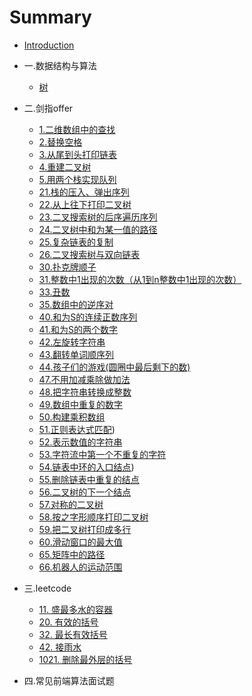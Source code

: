 # Summary

* [Introduction](README.md)

* 一.数据结构与算法
    * [树](mds/basic/binaryTree.md)
* 二.剑指offer
   * [1.二维数组中的查找](mds/Sword_offer/1.md)
   * [2.替换空格](mds/Sword_offer/2.md)
   * [3.从尾到头打印链表](mds/Sword_offer/3.md)
   * [4.重建二叉树](mds/Sword_offer/4.md)
   * [5.用两个栈实现队列](mds/Sword_offer/5.md)
   * [21.栈的压入、弹出序列](mds/Sword_offer/21.md)
   * [22.从上往下打印二叉树](mds/Sword_offer/22.md)
   * [23.二叉搜索树的后序遍历序列](mds/Sword_offer/23.md)
   * [24.二叉树中和为某一值的路径](mds/Sword_offer/24.md)
   * [25.复杂链表的复制](mds/Sword_offer/25.md)
   * [26.二叉搜索树与双向链表](mds/Sword_offer/26.md)
   * [30.扑克牌顺子](mds/Sword_offer/30.md)
   * [31.整数中1出现的次数（从1到n整数中1出现的次数）](mds/Sword_offer/31.md)
   * [33.丑数](mds/Sword_offer/33.md)
   * [35.数组中的逆序对](mds/Sword_offer/35.md)
   * [40.和为S的连续正数序列](mds/Sword_offer/40.md)
   * [41.和为S的两个数字](mds/Sword_offer/41.md)
   * [42.左旋转字符串](mds/Sword_offer/42.md)
   * [43.翻转单词顺序列](mds/Sword_offer/43.md)
   * [44.孩子们的游戏(圆圈中最后剩下的数)](mds/Sword_offer/44.md)
   * [47.不用加减乘除做加法](mds/Sword_offer/47.md)
   * [48.把字符串转换成整数](mds/Sword_offer/48.md)
   * [49.数组中重复的数字](mds/Sword_offer/49.md)
   * [50.构建乘积数组](mds/Sword_offer/50.md)
   * [51.正则表达式匹配](mds/Sword_offer/51.m))
   * [52.表示数值的字符串](mds/Sword_offer/52.md)
   * [53.字符流中第一个不重复的字符](mds/Sword_offer/53.md)
   * [54.链表中环的入口结点](mds/Sword_offer/54.md))
   * [55.删除链表中重复的结点](mds/Sword_offer/55.md)
   * [56.二叉树的下一个结点](mds/Sword_offer/56.md)
   * [57.对称的二叉树](mds/Sword_offer/57.md)
   * [58.按之字形顺序打印二叉树](mds/Sword_offer/58.md)
   * [59.把二叉树打印成多行](mds/Sword_offer/59.md)
   * [60.滑动窗口的最大值](mds/Sword_offer/60.md)
   * [65.矩阵中的路径](mds/Sword_offer/65.md)
   * [66.机器人的运动范围](mds/Sword_offer/66.md)
* 三.leetcode
   * [11. 盛最多水的容器](mds/leetcode/11.md)
   * [20. 有效的括号](mds/leetcode/20.md)
   * [32. 最长有效括号](mds/leetcode/32.md)
   * [42. 接雨水](mds/leetcode/42.md)
   * [1021. 删除最外层的括号](mds/leetcode/1021.md)

* 四.常见前端算法面试题
